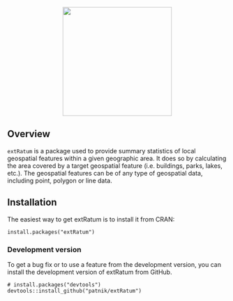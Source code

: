 
<p align="center">
  <img width="250" src="sticker.png">
</p>

## Overview

`extRatum` is a package used to provide summary statistics of local geospatial features within a given geographic area. It does so by calculating the area covered by a target geospatial feature (i.e. buildings, parks, lakes, etc.). The geospatial features can be of any type of geospatial data, including point, polygon or line data. 


## Installation
The easiest way to get extRatum is to install it from CRAN:

```{r, eval = FALSE}
install.packages("extRatum")
```

### Development version

To get a bug fix or to use a feature from the development version, you can install 
the development version of extRatum from GitHub.

```{r, eval = FALSE}
# install.packages("devtools")
devtools::install_github("patnik/extRatum")
```


